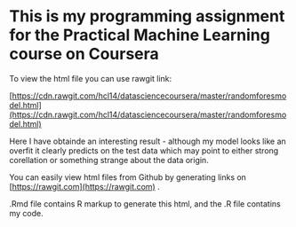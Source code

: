 # This is my programming assignment for the Practical Machine Learning course on Coursera

To view the html file you can use rawgit link:


[https://cdn.rawgit.com/hcl14/datasciencecoursera/master/randomforesmodel.html](https://cdn.rawgit.com/hcl14/datasciencecoursera/master/randomforesmodel.html)

Here I have obtainde an interesting result - although my model looks like an overfit it clearly predicts on the test data which may point to either strong corellation or something strange about the data origin.

You can easily view html files from Github by generating links on [https://rawgit.com](https://rawgit.com) .

.Rmd file contains R markup to generate this html, and the .R file contatins my code.

